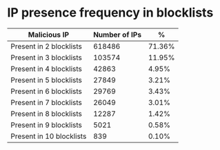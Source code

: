 # IP presence frequency in blocklists
| Malicious IP | Number of IPs | % |
|----|----|----|
| Present in 2 blocklists | 618486 | 71.36% |
| Present in 3 blocklists | 103574 | 11.95% |
| Present in 4 blocklists | 42863 | 4.95% |
| Present in 5 blocklists | 27849 | 3.21% |
| Present in 6 blocklists | 29769 | 3.43% |
| Present in 7 blocklists | 26049 | 3.01% |
| Present in 8 blocklists | 12287 | 1.42% |
| Present in 9 blocklists | 5021 | 0.58% |
| Present in 10 blocklists | 839 | 0.10% |
